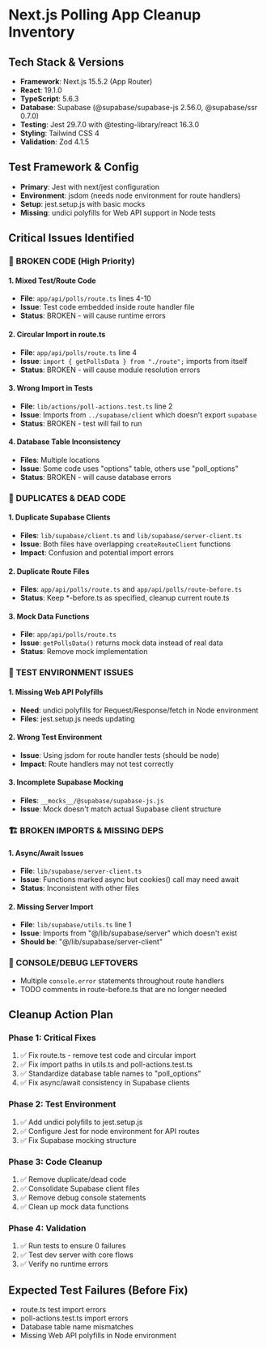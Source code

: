 # Next.js Polling App Cleanup Inventory

## Tech Stack & Versions

- **Framework**: Next.js 15.5.2 (App Router)
- **React**: 19.1.0
- **TypeScript**: 5.6.3
- **Database**: Supabase (@supabase/supabase-js 2.56.0, @supabase/ssr 0.7.0)
- **Testing**: Jest 29.7.0 with @testing-library/react 16.3.0
- **Styling**: Tailwind CSS 4
- **Validation**: Zod 4.1.5

## Test Framework & Config

- **Primary**: Jest with next/jest configuration
- **Environment**: jsdom (needs node environment for route handlers)
- **Setup**: jest.setup.js with basic mocks
- **Missing**: undici polyfills for Web API support in Node tests

## Critical Issues Identified

### 🚨 BROKEN CODE (High Priority)

#### 1. Mixed Test/Route Code

- **File**: `app/api/polls/route.ts` lines 4-10
- **Issue**: Test code embedded inside route handler file
- **Status**: BROKEN - will cause runtime errors

#### 2. Circular Import in route.ts

- **File**: `app/api/polls/route.ts` line 4
- **Issue**: `import { getPollsData } from "./route";` imports from itself
- **Status**: BROKEN - will cause module resolution errors

#### 3. Wrong Import in Tests

- **File**: `lib/actions/poll-actions.test.ts` line 2
- **Issue**: Imports from `../supabase/client` which doesn't export `supabase`
- **Status**: BROKEN - test will fail to run

#### 4. Database Table Inconsistency

- **Files**: Multiple locations
- **Issue**: Some code uses "options" table, others use "poll_options"
- **Status**: BROKEN - will cause database errors

### 🧹 DUPLICATES & DEAD CODE

#### 1. Duplicate Supabase Clients

- **Files**: `lib/supabase/client.ts` and `lib/supabase/server-client.ts`
- **Issue**: Both files have overlapping `createRouteClient` functions
- **Impact**: Confusion and potential import errors

#### 2. Duplicate Route Files

- **Files**: `app/api/polls/route.ts` and `app/api/polls/route-before.ts`
- **Status**: Keep \*-before.ts as specified, cleanup current route.ts

#### 3. Mock Data Functions

- **File**: `app/api/polls/route.ts`
- **Issue**: `getPollsData()` returns mock data instead of real data
- **Status**: Remove mock implementation

### 🔧 TEST ENVIRONMENT ISSUES

#### 1. Missing Web API Polyfills

- **Need**: undici polyfills for Request/Response/fetch in Node environment
- **Files**: jest.setup.js needs updating

#### 2. Wrong Test Environment

- **Issue**: Using jsdom for route handler tests (should be node)
- **Impact**: Route handlers may not test correctly

#### 3. Incomplete Supabase Mocking

- **Files**: `__mocks__/@supabase/supabase-js.js`
- **Issue**: Mock doesn't match actual Supabase client structure

### 🏗️ BROKEN IMPORTS & MISSING DEPS

#### 1. Async/Await Issues

- **File**: `lib/supabase/server-client.ts`
- **Issue**: Functions marked async but cookies() call may need await
- **Status**: Inconsistent with other files

#### 2. Missing Server Import

- **File**: `lib/supabase/utils.ts` line 1
- **Issue**: Imports from "@/lib/supabase/server" which doesn't exist
- **Should be**: "@/lib/supabase/server-client"

### 📝 CONSOLE/DEBUG LEFTOVERS

- Multiple `console.error` statements throughout route handlers
- TODO comments in route-before.ts that are no longer needed

## Cleanup Action Plan

### Phase 1: Critical Fixes

1. ✅ Fix route.ts - remove test code and circular import
2. ✅ Fix import paths in utils.ts and poll-actions.test.ts
3. ✅ Standardize database table names to "poll_options"
4. ✅ Fix async/await consistency in Supabase clients

### Phase 2: Test Environment

1. ✅ Add undici polyfills to jest.setup.js
2. ✅ Configure Jest for node environment for API routes
3. ✅ Fix Supabase mocking structure

### Phase 3: Code Cleanup

1. ✅ Remove duplicate/dead code
2. ✅ Consolidate Supabase client files
3. ✅ Remove debug console statements
4. ✅ Clean up mock data functions

### Phase 4: Validation

1. ✅ Run tests to ensure 0 failures
2. ✅ Test dev server with core flows
3. ✅ Verify no runtime errors

## Expected Test Failures (Before Fix)

- route.ts test import errors
- poll-actions.test.ts import errors
- Database table name mismatches
- Missing Web API polyfills in Node environment
